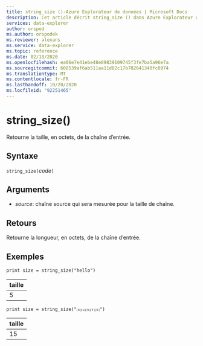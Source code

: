 ```yaml
---
title: string_size ()-Azure Explorateur de données | Microsoft Docs
description: Cet article décrit string_size () dans Azure Explorateur de données.
services: data-explorer
author: orspod
ms.author: orspodek
ms.reviewer: alexans
ms.service: data-explorer
ms.topic: reference
ms.date: 02/13/2020
ms.openlocfilehash: ea06e7e41ebe48e09839109745f3fe7ba5a96e7a
ms.sourcegitcommit: 608539af6ab511aa11d82c17b782641340fc8974
ms.translationtype: MT
ms.contentlocale: fr-FR
ms.lasthandoff: 10/20/2020
ms.locfileid: "92251465"
---
```

# <a name="string_size"></a>string_size()

Retourne la taille, en octets, de la chaîne d’entrée.

## <a name="syntax"></a>Syntaxe

`string_size(`*code*`)`

## <a name="arguments"></a>Arguments

* *source*: chaîne source qui sera mesurée pour la taille de chaîne.

## <a name="returns"></a>Retours

Retourne la longueur, en octets, de la chaîne d’entrée.

## <a name="examples"></a>Exemples

```kusto
print size = string_size("hello")
```

|taille|
|---|
|5|

```kusto
print size = string_size("⒦⒰⒮⒯⒪")
```

|taille|
|---|
|15|